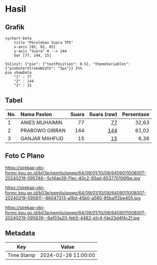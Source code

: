 # Hasil

## Grafik

```mermaid
xychart-beta
    title "Perolehan Suara TPS"
    x-axis [01, 02, 03]
    y-axis "Suara" 0 --> 144
    bar [77, 144, 15]
```

```mermaid
%%{init: {"pie": {"textPosition": 0.5}, "themeVariables": {"pieOuterStrokeWidth": "5px"}} }%%
pie showData
    "1" : 77
    "2" : 144
    "3" : 15
```

## Tabel

| No. | Nama Paslon    | Suara | Suara (raw) | Persentase |
|:--- |:-------------- | -----:| -----------:| ----------:|
| 1   | ANIES MUHAIMIN | 77    | [77][p-1]   | 32,63      |
| 2   | PRABOWO GIBRAN | 144   | [144][p-2]  | 61,02      |
| 3   | GANJAR MAHFUD  | 15    | [15][p-3]   | 6,36       |


[p-1]: https://github.com/gigit-pemilu/pemilu-2024-64-kalimantan-timur/blob/main/pilpres/hitung-suara/sub/64-kalimantan-timur/sub/09-penajam-paser-utara/sub/01-penajam/sub/1008-sungai-parit/sub/007-tps/sub/paslon-1.txt
[p-2]: https://github.com/gigit-pemilu/pemilu-2024-64-kalimantan-timur/blob/main/pilpres/hitung-suara/sub/64-kalimantan-timur/sub/09-penajam-paser-utara/sub/01-penajam/sub/1008-sungai-parit/sub/007-tps/sub/paslon-2.txt
[p-3]: https://github.com/gigit-pemilu/pemilu-2024-64-kalimantan-timur/blob/main/pilpres/hitung-suara/sub/64-kalimantan-timur/sub/09-penajam-paser-utara/sub/01-penajam/sub/1008-sungai-parit/sub/007-tps/sub/paslon-3.txt

## Foto C Plano

https://sirekap-obj-formc.kpu.go.id/b03e/pemilu/ppwp/64/09/01/10/08/6409011008007-20240219-095748--5cf4ae39-f1ec-40c2-95ad-853770106fbe.jpg

https://sirekap-obj-formc.kpu.go.id/b03e/pemilu/ppwp/64/09/01/10/08/6409011008007-20240219-095811--86047313-a16d-45b0-a580-85ba1f2be405.jpg

https://sirekap-obj-formc.kpu.go.id/b03e/pemilu/ppwp/64/09/01/10/08/6409011008007-20240219-095839--8af03a20-feb5-4462-a1c4-fde23d4f4c2f.jpg


## Metadata

| Key        | Value               |
| ---------- | ------------------- |
| Time Stamp | 2024-02-26 11:00:00 |



